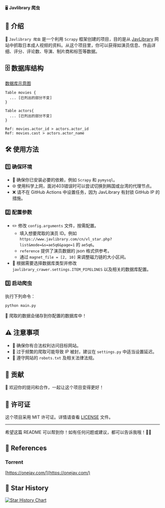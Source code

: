 🖥️ **Javlibrary 爬虫** 

## 🌟 介绍
🎥 `Javlibrary 爬虫` 是一个利用 `Scrapy` 框架创建的项目，目的是从 [JavLibrary](https://www.javlibrary.com/) 网站中抓取日本成人视频的资料。从这个项目里，你可以获得如演员信息、作品详细、评分、评论数、导演、制片商和标签等数据。

## 🗄️ 数据库结构
[数据库示意图](https://dbdiagram.io/)
```db
Table movies {
  ... [已列出的部分不变]
}

Table actors{
  ... [已列出的部分不变]
}

Ref: movies.actor_id > actors.actor_id
Ref: movies.cast > actors.actor_name
```

## 🛠️ 使用方法

### 1️⃣ 确保环境
- 🔧 确保你已安装必要的依赖，例如 `Scrapy` 和 `pymysql`。
- 🌐 使用科学上网，面对403错误时可以尝试切换到韩国或台湾的代理节点。
- ❌ 请不在 GitHub Actions 中设置任务，因为 JavLibrary 有封锁 GitHub IP 的措施。

### 2️⃣ 配置参数
- ✏️ 修改 `config.arguments` 文件，按需配置。
  - 填入想要爬取的演员 ID。例如 `https://www.javlibrary.com/cn/vl_star.php?list&mode=&s=ae5q6&page=1` 的 `ae5q6`。
  - `reference` 提供了演员数据的 json 格式供参考。
  - 通过 `magnet_file = [2, 10]` 来调整磁力链的大小区间。
- 📂 根据需要选择数据库类型并修改 `javlibrary_crawer.settings.ITEM_PIPELINES` 以及相关的数据库配置。

### 3️⃣ 启动爬虫
执行下列命令：
```bash
python main.py
```

🎉 爬取的数据会储存到你配置的数据库中！

## ⚠️ 注意事项
- 🚫 确保你有合法权利访问目标网站。
- 🐢 过于频繁的爬取可能导致 IP 被封，建议在 `settings.py` 中适当设置延迟。
- 📜 遵守网站的 `robots.txt` 及相关法律法规。

## 🤝 贡献
🙌 欢迎你的提问和合作，一起让这个项目变得更好！

## 📜 许可证
这个项目采用 MIT 许可证。详情请查看 [LICENSE](LICENSE) 文件。

---

希望这篇 README 可以帮到你！如有任何问题或建议，都可以告诉我哦！🙋‍♂️

## 📖 References
### Torrent
[https://onejav.com/](https://onejav.com/)

## 🌠 Star History
[![Star History Chart](https://api.star-history.com/svg?repos=desonglll/javlibrary_crawler&type=Date)](https://star-history.com/#desonglll/javlibrary_crawler&Date)